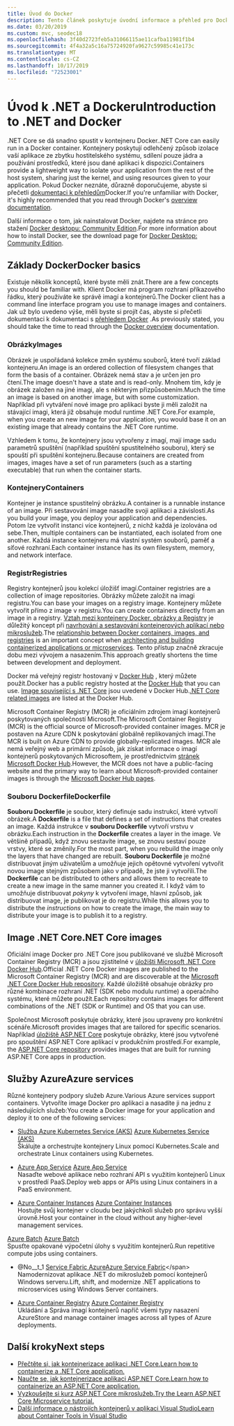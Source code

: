 ```yaml
---
title: Úvod do Docker
description: Tento článek poskytuje úvodní informace a přehled pro Docker v kontextu aplikace .NET Core.
ms.date: 03/20/2019
ms.custom: mvc, seodec18
ms.openlocfilehash: 3f40d2723feb5a31066115ae11cafba11981f1b4
ms.sourcegitcommit: 4f4a32a5c16a75724920fa9627c59985c41e173c
ms.translationtype: MT
ms.contentlocale: cs-CZ
ms.lasthandoff: 10/17/2019
ms.locfileid: "72523001"
---
```

# <a name="introduction-to-net-and-docker"></a><span data-ttu-id="e35ab-103">Úvod k .NET a Dockeru</span><span class="sxs-lookup"><span data-stu-id="e35ab-103">Introduction to .NET and Docker</span></span>

<span data-ttu-id="e35ab-104">.NET Core se dá snadno spustit v kontejneru Docker.</span><span class="sxs-lookup"><span data-stu-id="e35ab-104">.NET Core can easily run in a Docker container.</span></span> <span data-ttu-id="e35ab-105">Kontejnery poskytují odlehčený způsob izolace vaší aplikace ze zbytku hostitelského systému, sdílení pouze jádra a používání prostředků, které jsou dané aplikaci k dispozici.</span><span class="sxs-lookup"><span data-stu-id="e35ab-105">Containers provide a lightweight way to isolate your application from the rest of the host system, sharing just the kernel, and using resources given to your application.</span></span> <span data-ttu-id="e35ab-106">Pokud Docker neznáte, důrazně doporučujeme, abyste si přečetli [dokumentaci k přehledům](https://docs.docker.com/engine/docker-overview/)Docker.</span><span class="sxs-lookup"><span data-stu-id="e35ab-106">If you're unfamiliar with Docker, it's highly recommended that you read through Docker's [overview documentation](https://docs.docker.com/engine/docker-overview/).</span></span>

<span data-ttu-id="e35ab-107">Další informace o tom, jak nainstalovat Docker, najdete na stránce pro stažení [Docker desktopu: Community Edition](https://www.docker.com/products/docker-desktop).</span><span class="sxs-lookup"><span data-stu-id="e35ab-107">For more information about how to install Docker, see the download page for [Docker Desktop: Community Edition](https://www.docker.com/products/docker-desktop).</span></span>

## <a name="docker-basics"></a><span data-ttu-id="e35ab-108">Základy Docker</span><span class="sxs-lookup"><span data-stu-id="e35ab-108">Docker basics</span></span>

<span data-ttu-id="e35ab-109">Existuje několik konceptů, které byste měli znát.</span><span class="sxs-lookup"><span data-stu-id="e35ab-109">There are a few concepts you should be familiar with.</span></span> <span data-ttu-id="e35ab-110">Klient Docker má program rozhraní příkazového řádku, který používáte ke správě imagí a kontejnerů.</span><span class="sxs-lookup"><span data-stu-id="e35ab-110">The Docker client has a command line interface program you use to manage images and containers.</span></span> <span data-ttu-id="e35ab-111">Jak už bylo uvedeno výše, měli byste si projít čas, abyste si přečetli dokumentaci k dokumentaci s [přehledem Docker](https://docs.docker.com/engine/docker-overview/) .</span><span class="sxs-lookup"><span data-stu-id="e35ab-111">As previously stated, you should take the time to read through the [Docker overview](https://docs.docker.com/engine/docker-overview/) documentation.</span></span> 

### <a name="images"></a><span data-ttu-id="e35ab-112">Obrázky</span><span class="sxs-lookup"><span data-stu-id="e35ab-112">Images</span></span>

<span data-ttu-id="e35ab-113">Obrázek je uspořádaná kolekce změn systému souborů, které tvoří základ kontejneru.</span><span class="sxs-lookup"><span data-stu-id="e35ab-113">An image is an ordered collection of filesystem changes that form the basis of a container.</span></span> <span data-ttu-id="e35ab-114">Obrázek nemá stav a je určen jen pro čtení.</span><span class="sxs-lookup"><span data-stu-id="e35ab-114">The image doesn't have a state and is read-only.</span></span> <span data-ttu-id="e35ab-115">Mnohem tím, kdy je obrázek založen na jiné imagi, ale s některým přizpůsobením.</span><span class="sxs-lookup"><span data-stu-id="e35ab-115">Much the time an image is based on another image, but with some customization.</span></span> <span data-ttu-id="e35ab-116">Například při vytváření nové image pro aplikaci byste ji měli založit na stávající imagi, která již obsahuje modul runtime .NET Core.</span><span class="sxs-lookup"><span data-stu-id="e35ab-116">For example, when you create an new image for your application, you would base it on an existing image that already contains the .NET Core runtime.</span></span>

<span data-ttu-id="e35ab-117">Vzhledem k tomu, že kontejnery jsou vytvořeny z imagí, mají image sadu parametrů spuštění (například spuštění spustitelného souboru), který se spouští při spuštění kontejneru.</span><span class="sxs-lookup"><span data-stu-id="e35ab-117">Because containers are created from images, images have a set of run parameters (such as a starting executable) that run when the container starts.</span></span>

### <a name="containers"></a><span data-ttu-id="e35ab-118">Kontejnery</span><span class="sxs-lookup"><span data-stu-id="e35ab-118">Containers</span></span>

<span data-ttu-id="e35ab-119">Kontejner je instance spustitelný obrázku.</span><span class="sxs-lookup"><span data-stu-id="e35ab-119">A container is a runnable instance of an image.</span></span> <span data-ttu-id="e35ab-120">Při sestavování image nasadíte svoji aplikaci a závislosti.</span><span class="sxs-lookup"><span data-stu-id="e35ab-120">As you build your image, you deploy your application and dependencies.</span></span> <span data-ttu-id="e35ab-121">Potom lze vytvořit instanci více kontejnerů, z nichž každá je izolována od sebe.</span><span class="sxs-lookup"><span data-stu-id="e35ab-121">Then, multiple containers can be instantiated, each isolated from one another.</span></span> <span data-ttu-id="e35ab-122">Každá instance kontejneru má vlastní systém souborů, paměť a síťové rozhraní.</span><span class="sxs-lookup"><span data-stu-id="e35ab-122">Each container instance has its own filesystem, memory, and network interface.</span></span>

### <a name="registries"></a><span data-ttu-id="e35ab-123">Registr</span><span class="sxs-lookup"><span data-stu-id="e35ab-123">Registries</span></span>

<span data-ttu-id="e35ab-124">Registry kontejnerů jsou kolekcí úložišť imagí.</span><span class="sxs-lookup"><span data-stu-id="e35ab-124">Container registries are a collection of image repositories.</span></span> <span data-ttu-id="e35ab-125">Obrázky můžete založit na imagi registru.</span><span class="sxs-lookup"><span data-stu-id="e35ab-125">You can base your images on a registry image.</span></span> <span data-ttu-id="e35ab-126">Kontejnery můžete vytvořit přímo z image v registru.</span><span class="sxs-lookup"><span data-stu-id="e35ab-126">You can create containers directly from an image in a registry.</span></span> <span data-ttu-id="e35ab-127">[Vztah mezi kontejnery Docker, obrázky a Registry](../../architecture/microservices/container-docker-introduction/docker-containers-images-registries.md) je důležitý koncept při [navrhování a sestavování kontejnerových aplikací nebo mikroslužeb](../../architecture/microservices/architect-microservice-container-applications/index.md).</span><span class="sxs-lookup"><span data-stu-id="e35ab-127">The [relationship between Docker containers, images, and registries](../../architecture/microservices/container-docker-introduction/docker-containers-images-registries.md) is an important concept when [architecting and building containerized applications or microservices](../../architecture/microservices/architect-microservice-container-applications/index.md).</span></span> <span data-ttu-id="e35ab-128">Tento přístup značně zkracuje dobu mezi vývojem a nasazením.</span><span class="sxs-lookup"><span data-stu-id="e35ab-128">This approach greatly shortens the time between development and deployment.</span></span>

<span data-ttu-id="e35ab-129">Docker má veřejný registr hostovaný v [Docker Hub](https://hub.docker.com/) , který můžete použít.</span><span class="sxs-lookup"><span data-stu-id="e35ab-129">Docker has a public registry hosted at the [Docker Hub](https://hub.docker.com/) that you can use.</span></span> <span data-ttu-id="e35ab-130">[Image související s .NET Core](https://hub.docker.com/_/microsoft-dotnet-core/) jsou uvedené v Docker Hub.</span><span class="sxs-lookup"><span data-stu-id="e35ab-130">[.NET Core related images](https://hub.docker.com/_/microsoft-dotnet-core/) are listed at the Docker Hub.</span></span> 

<span data-ttu-id="e35ab-131">Microsoft Container Registry (MCR) je oficiálním zdrojem imagí kontejnerů poskytovaných společností Microsoft.</span><span class="sxs-lookup"><span data-stu-id="e35ab-131">The Microsoft Container Registry (MCR) is the official source of Microsoft-provided container images.</span></span> <span data-ttu-id="e35ab-132">MCR je postaven na Azure CDN k poskytování globálně replikovaných imagí.</span><span class="sxs-lookup"><span data-stu-id="e35ab-132">The MCR is built on Azure CDN to provide globally-replicated images.</span></span> <span data-ttu-id="e35ab-133">MCR ale nemá veřejný web a primární způsob, jak získat informace o imagí kontejnerů poskytovaných Microsoftem, je prostřednictvím [stránek Microsoft Docker Hub](https://hub.docker.com/_/microsoft-dotnet-core/).</span><span class="sxs-lookup"><span data-stu-id="e35ab-133">However, the MCR does not have a public-facing website and the primary way to learn about Microsoft-provided container images is through the [Microsoft Docker Hub pages](https://hub.docker.com/_/microsoft-dotnet-core/).</span></span>

### <a name="dockerfile"></a><span data-ttu-id="e35ab-134">Souboru Dockerfile</span><span class="sxs-lookup"><span data-stu-id="e35ab-134">Dockerfile</span></span>

<span data-ttu-id="e35ab-135">**Souboru Dockerfile** je soubor, který definuje sadu instrukcí, které vytvoří obrázek.</span><span class="sxs-lookup"><span data-stu-id="e35ab-135">A **Dockerfile** is a file that defines a set of instructions that creates an image.</span></span> <span data-ttu-id="e35ab-136">Každá instrukce v **souboru Dockerfile** vytvoří vrstvu v obrázku.</span><span class="sxs-lookup"><span data-stu-id="e35ab-136">Each instruction in the **Dockerfile** creates a layer in the image.</span></span> <span data-ttu-id="e35ab-137">Ve většině případů, když znovu sestavíte image, se znovu sestaví pouze vrstvy, které se změnily.</span><span class="sxs-lookup"><span data-stu-id="e35ab-137">For the most part, when you rebuild the image only the layers that have changed are rebuilt.</span></span> <span data-ttu-id="e35ab-138">**Souboru Dockerfile** je možné distribuovat jiným uživatelům a umožňuje jejich opětovné vytvoření vytvořit novou image stejným způsobem jako v případě, že jste ji vytvořili.</span><span class="sxs-lookup"><span data-stu-id="e35ab-138">The **Dockerfile** can be distributed to others and allows them to recreate to create a new image in the same manner you created it.</span></span> <span data-ttu-id="e35ab-139">I když vám to umožňuje distribuovat *pokyny* k vytvoření image, hlavní způsob, jak distribuovat image, je publikovat je do registru.</span><span class="sxs-lookup"><span data-stu-id="e35ab-139">While this allows you to distribute the *instructions* on how to create the image, the main way to distribute your image is to publish it to a registry.</span></span>

## <a name="net-core-images"></a><span data-ttu-id="e35ab-140">Image .NET Core</span><span class="sxs-lookup"><span data-stu-id="e35ab-140">.NET Core images</span></span>

<span data-ttu-id="e35ab-141">Oficiální image Docker pro .NET Core jsou publikované ve službě Microsoft Container Registry (MCR) a jsou zjistitelné v [úložišti Microsoft .NET Core Docker Hub](https://hub.docker.com/_/microsoft-dotnet-core/).</span><span class="sxs-lookup"><span data-stu-id="e35ab-141">Official .NET Core Docker images are published to the Microsoft Container Registry (MCR) and are discoverable at the [Microsoft .NET Core Docker Hub repository](https://hub.docker.com/_/microsoft-dotnet-core/).</span></span> <span data-ttu-id="e35ab-142">Každé úložiště obsahuje obrázky pro různé kombinace rozhraní .NET (SDK nebo modulu runtime) a operačního systému, které můžete použít.</span><span class="sxs-lookup"><span data-stu-id="e35ab-142">Each repository contains images for different combinations of the .NET (SDK or Runtime) and OS that you can use.</span></span> 

<span data-ttu-id="e35ab-143">Společnost Microsoft poskytuje obrázky, které jsou upraveny pro konkrétní scénáře.</span><span class="sxs-lookup"><span data-stu-id="e35ab-143">Microsoft provides images that are tailored for specific scenarios.</span></span> <span data-ttu-id="e35ab-144">Například [úložiště ASP.NET Core](https://hub.docker.com/_/microsoft-dotnet-core-aspnet/) poskytuje obrázky, které jsou vytvořené pro spouštění ASP.NET Core aplikací v produkčním prostředí.</span><span class="sxs-lookup"><span data-stu-id="e35ab-144">For example, the [ASP.NET Core repository](https://hub.docker.com/_/microsoft-dotnet-core-aspnet/) provides images that are built for running ASP.NET Core apps in production.</span></span>

## <a name="azure-services"></a><span data-ttu-id="e35ab-145">Služby Azure</span><span class="sxs-lookup"><span data-stu-id="e35ab-145">Azure services</span></span>

<span data-ttu-id="e35ab-146">Různé kontejnery podpory služeb Azure.</span><span class="sxs-lookup"><span data-stu-id="e35ab-146">Various Azure services support containers.</span></span> <span data-ttu-id="e35ab-147">Vytvoříte image Docker pro aplikaci a nasadíte ji na jednu z následujících služeb:</span><span class="sxs-lookup"><span data-stu-id="e35ab-147">You create a Docker image for your application and deploy it to one of the following services:</span></span>

- <span data-ttu-id="e35ab-148">[Služba Azure Kubernetes Service (AKS)](https://azure.microsoft.com/services/kubernetes-service/) </span><span class="sxs-lookup"><span data-stu-id="e35ab-148">[Azure Kubernetes Service (AKS)](https://azure.microsoft.com/services/kubernetes-service/)</span></span>\
<span data-ttu-id="e35ab-149">Škálujte a orchestrujte kontejnery Linux pomocí Kubernetes.</span><span class="sxs-lookup"><span data-stu-id="e35ab-149">Scale and orchestrate Linux containers using Kubernetes.</span></span>

- <span data-ttu-id="e35ab-150">[Azure App Service](https://azure.microsoft.com/services/app-service/containers/) </span><span class="sxs-lookup"><span data-stu-id="e35ab-150">[Azure App Service](https://azure.microsoft.com/services/app-service/containers/)</span></span>\
<span data-ttu-id="e35ab-151">Nasaďte webové aplikace nebo rozhraní API s využitím kontejnerů Linux v prostředí PaaS.</span><span class="sxs-lookup"><span data-stu-id="e35ab-151">Deploy web apps or APIs using Linux containers in a PaaS environment.</span></span>

- <span data-ttu-id="e35ab-152">[Azure Container Instances](https://azure.microsoft.com/services/container-instances/) </span><span class="sxs-lookup"><span data-stu-id="e35ab-152">[Azure Container Instances](https://azure.microsoft.com/services/container-instances/)</span></span>\
<span data-ttu-id="e35ab-153">Hostujte svůj kontejner v cloudu bez jakýchkoli služeb pro správu vyšší úrovně.</span><span class="sxs-lookup"><span data-stu-id="e35ab-153">Host your container in the cloud without any higher-level management services.</span></span>

 <span data-ttu-id="e35ab-154">[Azure Batch](https://azure.microsoft.com/services/batch/) </span><span class="sxs-lookup"><span data-stu-id="e35ab-154">[Azure Batch](https://azure.microsoft.com/services/batch/)</span></span>\
<span data-ttu-id="e35ab-155">Spusťte opakované výpočetní úlohy s využitím kontejnerů.</span><span class="sxs-lookup"><span data-stu-id="e35ab-155">Run repetitive compute jobs using containers.</span></span>

- <span data-ttu-id="e35ab-156">@No__t_1 [Service Fabric Azure](https://azure.microsoft.com/services/service-fabric/)</span><span class="sxs-lookup"><span data-stu-id="e35ab-156">[Azure Service Fabric](https://azure.microsoft.com/services/service-fabric/)\</span></span>
<span data-ttu-id="e35ab-157">Namodernizovat aplikace .NET do mikroslužeb pomocí kontejnerů Windows serveru.</span><span class="sxs-lookup"><span data-stu-id="e35ab-157">Lift, shift, and modernize .NET applications to microservices using Windows Server containers.</span></span>

- <span data-ttu-id="e35ab-158">[Azure Container Registry](https://azure.microsoft.com/services/container-registry/) </span><span class="sxs-lookup"><span data-stu-id="e35ab-158">[Azure Container Registry](https://azure.microsoft.com/services/container-registry/)</span></span>\
<span data-ttu-id="e35ab-159">Ukládání a Správa imagí kontejnerů napříč všemi typy nasazení Azure</span><span class="sxs-lookup"><span data-stu-id="e35ab-159">Store and manage container images across all types of Azure deployments.</span></span>

## <a name="next-steps"></a><span data-ttu-id="e35ab-160">Další kroky</span><span class="sxs-lookup"><span data-stu-id="e35ab-160">Next steps</span></span>

- [<span data-ttu-id="e35ab-161">Přečtěte si, jak kontejnerizace aplikaci .NET Core.</span><span class="sxs-lookup"><span data-stu-id="e35ab-161">Learn how to containerize a .NET Core application.</span></span>](build-docker-netcore-container.md)
- [<span data-ttu-id="e35ab-162">Naučte se, jak kontejnerizace aplikaci ASP.NET Core.</span><span class="sxs-lookup"><span data-stu-id="e35ab-162">Learn how to containerize an ASP.NET Core application.</span></span>](/aspnet/core/host-and-deploy/docker/building-net-docker-images)
- [<span data-ttu-id="e35ab-163">Vyzkoušejte si kurz ASP.NET Core mikroslužeb.</span><span class="sxs-lookup"><span data-stu-id="e35ab-163">Try the Learn ASP.NET Core Microservice tutorial.</span></span>](https://dotnet.microsoft.com/learn/web/aspnet-microservice-tutorial/intro)
- [<span data-ttu-id="e35ab-164">Další informace o nástrojích kontejnerů v aplikaci Visual Studio</span><span class="sxs-lookup"><span data-stu-id="e35ab-164">Learn about Container Tools in Visual Studio</span></span>](/visualstudio/containers/overview)
